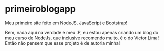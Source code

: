 # primeiroblogapp
Meu primeiro site feito em NodeJS, JavaScript e Bootstrap!

Bem, nada aqui na verdade é meu :P, eu estou apenas criando um blog do meu curso de NodeJs, que inclusive recomendo muito, é o do Victor Lima!
Então não pensem que esse projeto é de autoria minha!
